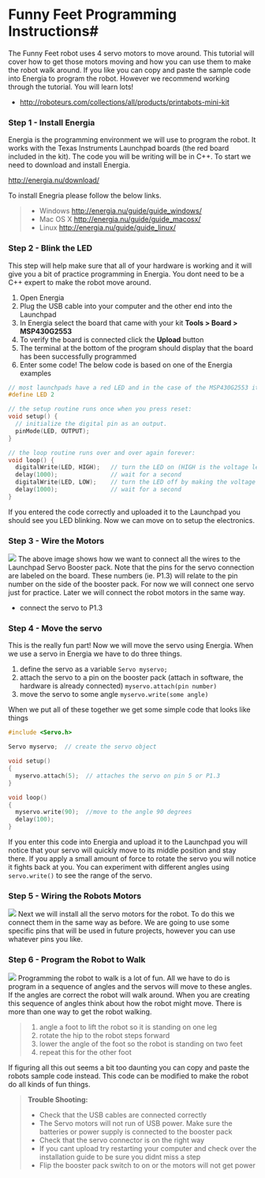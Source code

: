# Funny Feet Programming Instructions#

The Funny Feet robot uses 4 servo motors to move around. This tutorial will cover how to get those motors moving and how you can use them to make the robot walk around. If you like you can copy and paste the sample code into Energia to program the robot. However we recommend working through the tutorial. You will learn lots!

- http://roboteurs.com/collections/all/products/printabots-mini-kit

### Step 1 - Install Energia ###

Energia is the programming environment we will use to program the robot. It works with the Texas Instruments Launchpad boards (the red board included in the kit). The code you will be writing will be in C++. To start we need to download and install Energia.

http://energia.nu/download/

To install Enegria please follow the below links.

>- Windows http://energia.nu/guide/guide_windows/
>- Mac OS X http://energia.nu/guide/guide_macosx/
>- Linux http://energia.nu/guide/guide_linux/

### Step 2 - Blink the LED ###

This step will help make sure that all of your hardware is working and it will give you a bit of practice programming in Energia. You dont need to be a C++ expert to make the robot move around.

1. Open Energia
2. Plug the USB cable into your computer and the other end into the Launchpad
3. In Energia select the board that came with your kit __Tools > Board > MSP430G2553__
4. To verify the board is connected click the __Upload__ button
5. The terminal at the bottom of the program should display that the board has been successfully programmed
6. Enter some code! The below code is based on one of the Energia examples
```cpp
// most launchpads have a red LED and in the case of the MSP430G2553 it is connected to P1.0 or pin 2 of the board
#define LED 2

// the setup routine runs once when you press reset:
void setup() {
  // initialize the digital pin as an output.
  pinMode(LED, OUTPUT);
}

// the loop routine runs over and over again forever:
void loop() {
  digitalWrite(LED, HIGH);   // turn the LED on (HIGH is the voltage level)
  delay(1000);               // wait for a second
  digitalWrite(LED, LOW);    // turn the LED off by making the voltage LOW
  delay(1000);               // wait for a second
}
```

If you entered the code correctly and uploaded it to the Launchpad you should see you LED blinking. Now we can move on to setup the electronics.  


### Step 3 - Wire the Motors ###
![](images/step3.png)
The above image shows how we want to connect all the wires to the Launchpad Servo Booster pack. Note that the pins for the servo connection are labeled on the board. These numbers (ie. P1.3) will relate to the pin number on the side of the booster pack. For now we will connect one servo just for practice. Later we will connect the robot motors in the same way.

- connect the servo to P1.3

### Step 4 - Move the servo ###
This is the really fun part! Now we will move the servo using Energia. When we use a servo in Energia we have to do three things.

1. define the servo as a variable ```Servo myservo; ```
2. attach the servo to a pin on the booster pack (attach in software, the hardware is already connected) ```myservo.attach(pin number)```
3. move the servo to some angle ```myservo.write(some angle)```

When we put all of these together we get some simple code that looks like things
```cpp
#include <Servo.h>

Servo myservo;  // create the servo object

void setup()
{
  myservo.attach(5);  // attaches the servo on pin 5 or P1.3
}  

void loop()
{
  myservo.write(90);  //move to the angle 90 degrees
  delay(100);
}
```
If you enter this code into Energia and upload it to the Launchpad you will notice that your servo will quickly move to its middle position and stay there. If you apply a small amount of force to rotate the servo you will notice it fights back at you. You can experiment with different angles using ```servo.write()``` to see the range of the servo.

### Step 5 - Wiring the Robots Motors ###
![](images/step5.png)
Next we will install all the servo motors for the robot. To do this we connect them in the same way as before. We are going to use some specific pins that will be used in future projects, however you can use whatever pins you like.

### Step 6 - Program the Robot to Walk ###
![](images/step6.png)
Programming the robot to walk is a lot of fun. All we have to do is program in a sequence of angles and the servos will move to these angles. If the angles are correct the robot will walk around. When you are creating this sequence of angles think about how the robot might move. There is more than one way to get the robot walking.

>1. angle a foot to lift the robot so it is standing on one leg
>2. rotate the hip to the robot steps forward
>3. lower the angle of the foot so the robot is standing on two feet
>4. repeat this for the other foot

If figuring all this out seems a bit too daunting you can copy and paste the robots sample code instead. This code can be modified to make the robot do all kinds of fun things.


> **Trouble Shooting:**
>- Check that the USB cables are connected correctly
>- The Servo motors will not run of USB power. Make sure the batteries or power supply is connected to the booster pack
>- Check that the servo connector is on the right way
>- If you cant upload try restarting your computer and check over the installation guide to be sure you didnt miss a step
>- Flip the booster pack switch to on or the motors will not get power
